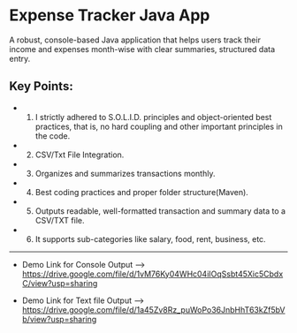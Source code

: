 # Expense Tracker Java App 

A robust, console-based Java application that helps users track their income and expenses month-wise with clear summaries, structured data entry.

## Key Points:

 - 1. I strictly adhered to S.O.L.I.D. principles and object-oriented best practices, that is, no hard coupling and other important principles in the code.

 - 2. CSV/Txt File Integration.

 - 3. Organizes and summarizes transactions monthly.

 - 4. Best coding practices and proper folder structure(Maven).

 - 5. Outputs readable, well-formatted transaction and summary data to a CSV/TXT file.

 -  6. It supports sub-categories like salary, food, rent, business, etc.

-----

- Demo Link for Console Output   --> https://drive.google.com/file/d/1vM76Ky04WHc04iIOqSsbt45Xic5CbdxC/view?usp=sharing

- Demo Link for Text file Output --> https://drive.google.com/file/d/1a45Zv8Rz_puWoPo36JnbHhT63kZf5bVb/view?usp=sharing
